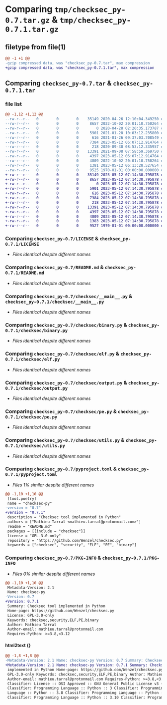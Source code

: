 # Comparing `tmp/checksec_py-0.7.tar.gz` & `tmp/checksec_py-0.7.1.tar.gz`

## filetype from file(1)

```diff
@@ -1 +1 @@
-gzip compressed data, was "checksec_py-0.7.tar", max compression
+gzip compressed data, was "checksec_py-0.7.1.tar", max compression
```

## Comparing `checksec_py-0.7.tar` & `checksec_py-0.7.1.tar`

### file list

```diff
@@ -1,12 +1,12 @@
--rw-r--r--   0        0        0    35149 2020-04-26 12:10:04.349250 checksec_py-0.7/LICENSE
--rw-r--r--   0        0        0     8657 2022-10-02 20:01:10.750264 checksec_py-0.7/README.md
--rw-r--r--   0        0        0        0 2020-04-28 02:20:35.173787 checksec_py-0.7/checksec/__init__.py
--rw-r--r--   0        0        0     5901 2021-01-28 10:03:12.235800 checksec_py-0.7/checksec/__main__.py
--rw-r--r--   0        0        0      616 2021-01-26 09:37:03.708549 checksec_py-0.7/checksec/binary.py
--rw-r--r--   0        0        0     7384 2023-05-12 06:07:12.914764 checksec_py-0.7/checksec/elf.py
--rw-r--r--   0        0        0      218 2020-09-30 08:53:12.335957 checksec_py-0.7/checksec/errors.py
--rw-r--r--   0        0        0    13391 2021-09-08 07:58:59.369750 checksec_py-0.7/checksec/output.py
--rw-r--r--   0        0        0     4397 2023-05-12 06:07:12.914764 checksec_py-0.7/checksec/pe.py
--rw-r--r--   0        0        0     4809 2022-10-02 20:01:10.750264 checksec_py-0.7/checksec/utils.py
--rw-r--r--   0        0        0     1381 2023-05-12 06:13:28.527654 checksec_py-0.7/pyproject.toml
--rw-r--r--   0        0        0     9525 1970-01-01 00:00:00.000000 checksec_py-0.7/PKG-INFO
+-rw-r--r--   0        0        0    35149 2023-05-12 07:14:30.795878 checksec_py-0.7.1/LICENSE
+-rw-r--r--   0        0        0     8657 2023-05-12 07:14:30.795878 checksec_py-0.7.1/README.md
+-rw-r--r--   0        0        0        0 2023-05-12 07:14:30.795878 checksec_py-0.7.1/checksec/__init__.py
+-rw-r--r--   0        0        0     5901 2023-05-12 07:14:30.795878 checksec_py-0.7.1/checksec/__main__.py
+-rw-r--r--   0        0        0      616 2023-05-12 07:14:30.795878 checksec_py-0.7.1/checksec/binary.py
+-rw-r--r--   0        0        0     7384 2023-05-12 07:14:30.795878 checksec_py-0.7.1/checksec/elf.py
+-rw-r--r--   0        0        0      218 2023-05-12 07:14:30.795878 checksec_py-0.7.1/checksec/errors.py
+-rw-r--r--   0        0        0    13391 2023-05-12 07:14:30.795878 checksec_py-0.7.1/checksec/output.py
+-rw-r--r--   0        0        0     4397 2023-05-12 07:14:30.795878 checksec_py-0.7.1/checksec/pe.py
+-rw-r--r--   0        0        0     4809 2023-05-12 07:14:30.795878 checksec_py-0.7.1/checksec/utils.py
+-rw-r--r--   0        0        0     1383 2023-05-12 07:14:30.795878 checksec_py-0.7.1/pyproject.toml
+-rw-r--r--   0        0        0     9527 1970-01-01 00:00:00.000000 checksec_py-0.7.1/PKG-INFO
```

### Comparing `checksec_py-0.7/LICENSE` & `checksec_py-0.7.1/LICENSE`

 * *Files identical despite different names*

### Comparing `checksec_py-0.7/README.md` & `checksec_py-0.7.1/README.md`

 * *Files identical despite different names*

### Comparing `checksec_py-0.7/checksec/__main__.py` & `checksec_py-0.7.1/checksec/__main__.py`

 * *Files identical despite different names*

### Comparing `checksec_py-0.7/checksec/binary.py` & `checksec_py-0.7.1/checksec/binary.py`

 * *Files identical despite different names*

### Comparing `checksec_py-0.7/checksec/elf.py` & `checksec_py-0.7.1/checksec/elf.py`

 * *Files identical despite different names*

### Comparing `checksec_py-0.7/checksec/output.py` & `checksec_py-0.7.1/checksec/output.py`

 * *Files identical despite different names*

### Comparing `checksec_py-0.7/checksec/pe.py` & `checksec_py-0.7.1/checksec/pe.py`

 * *Files identical despite different names*

### Comparing `checksec_py-0.7/checksec/utils.py` & `checksec_py-0.7.1/checksec/utils.py`

 * *Files identical despite different names*

### Comparing `checksec_py-0.7/pyproject.toml` & `checksec_py-0.7.1/pyproject.toml`

 * *Files 1% similar despite different names*

```diff
@@ -1,10 +1,10 @@
 [tool.poetry]
 name = "checksec-py"
-version = "0.7"
+version = "0.7.1"
 description = "Checksec tool implemented in Python"
 authors = ["Mathieu Tarral <mathieu.tarral@protonmail.com>"]
 readme = "README.md"
 packages = [{include = "checksec"}]
 license = "GPL-3.0-only"
 repository = "https://github.com/Wenzel/checksec.py"
 keywords = ["checksec", "security", "ELF", "PE", "binary"]
```

### Comparing `checksec_py-0.7/PKG-INFO` & `checksec_py-0.7.1/PKG-INFO`

 * *Files 0% similar despite different names*

```diff
@@ -1,10 +1,10 @@
 Metadata-Version: 2.1
 Name: checksec-py
-Version: 0.7
+Version: 0.7.1
 Summary: Checksec tool implemented in Python
 Home-page: https://github.com/Wenzel/checksec.py
 License: GPL-3.0-only
 Keywords: checksec,security,ELF,PE,binary
 Author: Mathieu Tarral
 Author-email: mathieu.tarral@protonmail.com
 Requires-Python: >=3.8,<3.12
```

#### html2text {}

```diff
@@ -1,8 +1,8 @@
-Metadata-Version: 2.1 Name: checksec-py Version: 0.7 Summary: Checksec tool
+Metadata-Version: 2.1 Name: checksec-py Version: 0.7.1 Summary: Checksec tool
 implemented in Python Home-page: https://github.com/Wenzel/checksec.py License:
 GPL-3.0-only Keywords: checksec,security,ELF,PE,binary Author: Mathieu Tarral
 Author-email: mathieu.tarral@protonmail.com Requires-Python: >=3.8,<3.12
 Classifier: License :: OSI Approved :: GNU General Public License v3 (GPLv3)
 Classifier: Programming Language :: Python :: 3 Classifier: Programming
 Language :: Python :: 3.8 Classifier: Programming Language :: Python :: 3.9
 Classifier: Programming Language :: Python :: 3.10 Classifier: Programming
```


